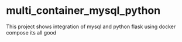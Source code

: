 # multi_container_mysql_python
This project shows integration of mysql and python flask using docker compose its all good
